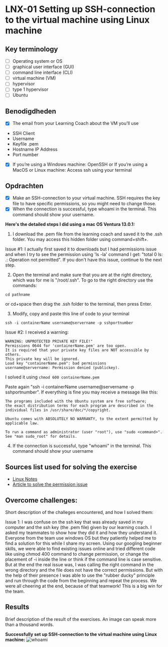 # LNX-01 Setting up SSH-connection to the virtual machine using Linux machine

<!-- What is Linux? -->

## Key terminology

- [ ] Operating system or OS
- [ ] graphical user interface (GUI)
- [ ] command line interface (CLI)
- [ ] virtual machine (VM)
- [ ] hypervisor
- [ ] type 1 hypervisor
- [ ] Ubuntu

## Benodigdheden

- [x] The email from your Learning Coach about the VM you'll use
* SSH Client
* Username
* Keyfile .pem
* Hostname IP Address
* Port number
- [x] If you’re using a Windows machine: OpenSSH or If you’re using a MacOS or Linux machine: Access ssh using your terminal

## Opdrachten

- [x] Make an SSH-connection to your virtual machine. SSH requires the key file to have specific permissions, so you might need to change those.
- [x] When the connection is successful, type whoami in the terminal. This command should show your username.

**Here's the detailed steps I did using a mac OS Ventura 13.0.1:**

1. I download the .pem file from the learning coach and saved it to the .ssh folder. You may access this hidden folder using command+shift+.

Issue #1: I actually first saved it to downloads but I had permissions issue and when I try to see the permission using 'ls -la' command I get: "total 0 ls: .: Operation not permitted". If you don't have this issue, continue to the next step.

2. Open the terminal and make sure that you are at the right directory, which was for me is "/root/.ssh". To go to the right directory use the commands:

```
cd pathname
```

or cd+space then drag the .ssh folder to the terminal, then press Enter.

3. Modify, copy and paste this line of code to your terminal

```
ssh -i containerName username@servername -p sshportnumber
```

Issue #2: I received a warning:

```
WARNING: UNPROTECTED PRIVATE KEY FILE!"
Permissions 0644 for 'containerName.pem' are too open.
It is required that your private key files are NOT accessible by others.
This private key will be ignored.
Load key "containerName.pem": bad permissions
username@servername: Permission denied (publickey).
```

I solved it using `chmod 600 containerName.pem`

Paste again "ssh -i containerName username@servername -p sshportnumber".
If everything is fine you may receive a message like this:

```
The programs included with the Ubuntu system are free software;
the exact distribution terms for each program are described in the
individual files in /usr/share/doc/*/copyright.

Ubuntu comes with ABSOLUTELY NO WARRANTY, to the extent permitted by
applicable law.

To run a command as administrator (user "root"), use "sudo <command>".
See "man sudo_root" for details.
```

4. If the connection is successful, type "whoami" in the terminal. This command should show your username

## Sources list used for solving the exercise

- [Linux Notes](https://docs.google.com/document/d/1QRNuKlcg6Ek-baVAafFjWQOzzGDlSE6Q/edit#)
- [Article to solve the permission issue](https://superuser.com/questions/692538/why-am-i-getting-permission-denied-publickey-after-chmod-600)

## Overcome challenges:

Short description of the challeges encountered, and how I solved them:

Issue 1: I was confuse on the ssh key that was already saved in my computer and the ssh key (the .pem file) given by our learning coach. I asked my teammates to show how they did it and how they understand it. Everyone from the team use windows OS but they patiently helped me to find a solution for this while I share my screen. Using our googling beginner skills, we were able to find existing issues online and tried different code like using chmod 400 command to change permission, or change the placement of -i inside the line or think if the command line is case sensitive. But at the end the real issue was, I was calling the right command in the wrong directory and the file does not have the correct permissions. But with the help of their presence I was able to use the "rubber ducky" principle and run through the code from the beginning and repeat the process. We were all cheering at the end, because of that teamwork! This is a big win for the team.

## Results

Brief description of the result of the exercises. An image can speak more than a thousand words.

**Successfully set up SSH-connection to the virtual machine using Linux machine:**
![whoami](https://github.com/agcdtmr/angeline-cloud-10-repo/blob/main/00_includes/linux/whoami.png)
